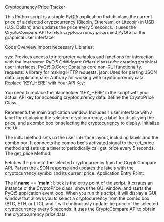 Cryptocurrency Price Tracker


This Python script is a simple PyQt5 application that displays the current price of a selected cryptocurrency (Bitcoin, Ethereum, or Litecoin) in USD (U.S. Dollars) and updates the price every 5 seconds. It uses the CryptoCompare API to fetch cryptocurrency prices and PyQt5 for the graphical user interface.

Code Overview
Import Necessary Libraries:

sys: Provides access to interpreter variables and functions for interaction with the interpreter.
PyQt5.QtWidgets: Offers classes for creating graphical user interfaces.
PyQt5.QtCore: Contains core non-GUI functionality.
requests: A library for making HTTP requests.
json: Used for parsing JSON data.
cryptocompare: A library for working with cryptocurrency data.
Replace 'KEY_HERE' with Your API Key:

You need to replace the placeholder 'KEY_HERE' in the script with your actual API key for accessing cryptocurrency data.
Define the CryptoPrice Class:

Represents the main application window.
Includes a user interface with a label for displaying the selected cryptocurrency, a label for displaying the price, and a combo box for selecting the cryptocurrency to display.
Initialize the UI:

The initUI method sets up the user interface layout, including labels and the combo box.
It connects the combo box's activated signal to the get_price method and sets up a timer to periodically call get_price every 5 seconds.
The get_price Method:

Fetches the price of the selected cryptocurrency from the CryptoCompare API.
Parses the JSON response and updates the labels with the cryptocurrency symbol and its current price.
Application Entry Point:

The if __name__ == '__main__': block is the entry point of the script.
It creates an instance of the CryptoPrice class, shows the GUI window, and starts the PyQt5 application event loop.
When you run this script, it will display a GUI window that allows you to select a cryptocurrency from the combo box (BTC, ETH, or LTC), and it will continuously update the price of the selected cryptocurrency every 5 seconds. It uses the CryptoCompare API to obtain the cryptocurrency price data.
